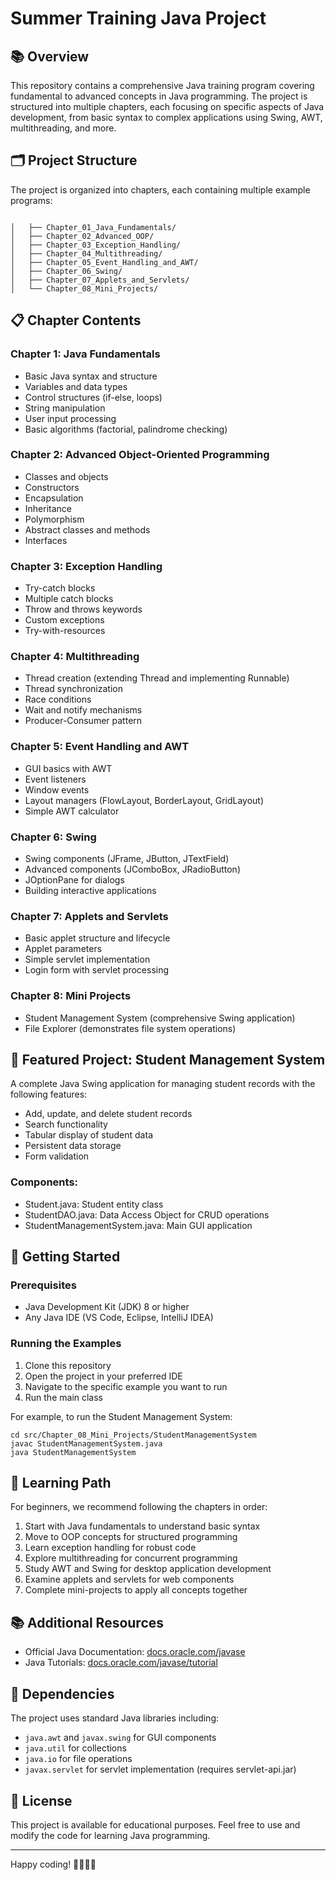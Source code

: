 # Summer Training Java Project

## 📚 Overview

This repository contains a comprehensive Java training program covering fundamental to advanced concepts in Java programming. The project is structured into multiple chapters, each focusing on specific aspects of Java development, from basic syntax to complex applications using Swing, AWT, multithreading, and more.

## 🗂️ Project Structure

The project is organized into chapters, each containing multiple example programs:

```

│   ├── Chapter_01_Java_Fundamentals/
│   ├── Chapter_02_Advanced_OOP/
│   ├── Chapter_03_Exception_Handling/
│   ├── Chapter_04_Multithreading/
│   ├── Chapter_05_Event_Handling_and_AWT/
│   ├── Chapter_06_Swing/
│   ├── Chapter_07_Applets_and_Servlets/
│   └── Chapter_08_Mini_Projects/

```

## 📋 Chapter Contents

### Chapter 1: Java Fundamentals
- Basic Java syntax and structure
- Variables and data types
- Control structures (if-else, loops)
- String manipulation
- User input processing
- Basic algorithms (factorial, palindrome checking)

### Chapter 2: Advanced Object-Oriented Programming
- Classes and objects
- Constructors
- Encapsulation
- Inheritance
- Polymorphism
- Abstract classes and methods
- Interfaces

### Chapter 3: Exception Handling
- Try-catch blocks
- Multiple catch blocks
- Throw and throws keywords
- Custom exceptions
- Try-with-resources

### Chapter 4: Multithreading
- Thread creation (extending Thread and implementing Runnable)
- Thread synchronization
- Race conditions
- Wait and notify mechanisms
- Producer-Consumer pattern

### Chapter 5: Event Handling and AWT
- GUI basics with AWT
- Event listeners
- Window events
- Layout managers (FlowLayout, BorderLayout, GridLayout)
- Simple AWT calculator

### Chapter 6: Swing
- Swing components (JFrame, JButton, JTextField)
- Advanced components (JComboBox, JRadioButton)
- JOptionPane for dialogs
- Building interactive applications

### Chapter 7: Applets and Servlets
- Basic applet structure and lifecycle
- Applet parameters
- Simple servlet implementation
- Login form with servlet processing

### Chapter 8: Mini Projects
- Student Management System (comprehensive Swing application)
- File Explorer (demonstrates file system operations)

## 🌟 Featured Project: Student Management System

A complete Java Swing application for managing student records with the following features:

- Add, update, and delete student records
- Search functionality
- Tabular display of student data
- Persistent data storage
- Form validation

### Components:
- Student.java: Student entity class
- StudentDAO.java: Data Access Object for CRUD operations
- StudentManagementSystem.java: Main GUI application

## 🚀 Getting Started

### Prerequisites
- Java Development Kit (JDK) 8 or higher
- Any Java IDE (VS Code, Eclipse, IntelliJ IDEA)

### Running the Examples

1. Clone this repository
2. Open the project in your preferred IDE
3. Navigate to the specific example you want to run
4. Run the main class

For example, to run the Student Management System:

```
cd src/Chapter_08_Mini_Projects/StudentManagementSystem
javac StudentManagementSystem.java
java StudentManagementSystem
```

## 📝 Learning Path

For beginners, we recommend following the chapters in order:

1. Start with Java fundamentals to understand basic syntax
2. Move to OOP concepts for structured programming
3. Learn exception handling for robust code
4. Explore multithreading for concurrent programming
5. Study AWT and Swing for desktop application development
6. Examine applets and servlets for web components
7. Complete mini-projects to apply all concepts together

## 📚 Additional Resources

- Official Java Documentation: [docs.oracle.com/javase](https://docs.oracle.com/javase/)
- Java Tutorials: [docs.oracle.com/javase/tutorial](https://docs.oracle.com/javase/tutorial/)

## 🔗 Dependencies

The project uses standard Java libraries including:
- `java.awt` and `javax.swing` for GUI components
- `java.util` for collections
- `java.io` for file operations
- `javax.servlet` for servlet implementation (requires servlet-api.jar)

## 📄 License

This project is available for educational purposes. Feel free to use and modify the code for learning Java programming.

---

Happy coding! 👨‍💻👩‍💻
